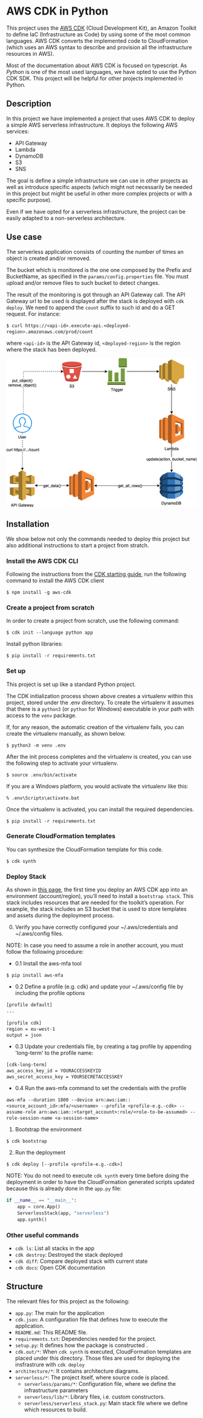 # AWS CDK in Python
This project uses the [AWS CDK](https://docs.aws.amazon.com/cdk/latest/guide/home.html) (Cloud Development Kit), an Amazon Toolkit to define IaC (Infrastructure as Code) by using some of the most common languages. AWS CDK converts the implemented code to CloudFormation (which uses an AWS syntax to describe and provision all the infrastructure resources in AWS).

Most of the documentation about AWS CDK is focused on typescript. As *Python* is one of the most used languages, we have opted to use the Python CDK SDK. This project will be helpful for other projects implemented in Python.

## Description

In this project we have implemented a project that uses AWS CDK to deploy a simple AWS serverless infrastructure. It deploys the following AWS services:
* API Gateway
* Lambda
* DynamoDB
* S3
* SNS

The goal is define a simple infrastructure we can use in other projects as well as introduce specific aspects (which might not necessarily be needed in this project but might be useful in other more complex projects or with a specific purpose). 

Even if we have opted for a serverless infrastructure, the project can be easily adapted to a non-serverless architecture. 

## Use case
The serverless application consists of counting the number of times an object is created and/or removed.

The bucket which is monitored is the one one composed by the Prefix and BucketName, as specified in the `params/config.properties` file. You must upload and/or remove files to such bucket to detect changes.

The result of the monitoring is got through an API Gateway call. The API Gateway url to be used is displayed after the stack is deployed with `cdk deploy`. We need to append the `count` suffix to such id and do a GET request. For instance:
```
$ curl https://<api-id>.execute-api.<deployed-region>.amazonaws.com/prod/count
```

where `<api-id>` is the API Gateway id, `<deployed-region>` is the region where the stack has been deployed.

![alt text](https://github.com/ronaldtf/aws-cdk/blob/master/architecture/poc.png "Use case architecture")

## Installation

We show below not only the commands needed to deploy this project but also additional instructions to start a project from stratch.

### Install the AWS CDK CLI

Following the instructions from the [CDK starting guide](https://docs.aws.amazon.com/cdk/latest/guide/getting_started.html#getting_started_install), run the following command to install the AWS CDK client
```
$ npm install -g aws-cdk
```

### Create a project from scratch
In order to create a project from scratch, use the following command:
```
$ cdk init --language python app
```
Install python libraries:
```
$ pip install -r requirements.txt
```

### Set up

This project is set up like a standard Python project. 

The CDK initialization process shown above creates a virtualenv within this project, stored under the .env directory.  To create the virtualenv it assumes that there is a `python3` (or `python` for Windows) executable in your path with access to the `venv` package. 

If, for any reason, the automatic creation of the virtualenv fails, you can create the virtualenv manually, as shown below.

```
$ python3 -m venv .env
```

After the init process completes and the virtualenv is created, you can use the following step to activate your virtualenv.

```
$ source .env/bin/activate
```

If you are a Windows platform, you would activate the virtualenv like this:

```
% .env\Scripts\activate.bat
```

Once the virtualenv is activated, you can install the required dependencies.

```
$ pip install -r requirements.txt
```

### Generate CloudFormation templates

You can synthesize the CloudFormation template for this code.

```
$ cdk synth
```

### Deploy Stack

As shown in [this page](https://cdkworkshop.com/30-python/20-create-project/500-deploy.html), the first time you deploy an AWS CDK app into an environment (account/region), you’ll need to install a `bootstrap stack`. This stack includes resources that are needed for the toolkit’s operation. For example, the stack includes an S3 bucket that is used to store templates and assets during the deployment process.

0. Verify you have correctly configured your ~/.aws/credentials and ~/.aws/config files.

  NOTE: In case  you need to assume a role in another account, you must follow the following procedure:
  * 0.1 Install the aws-mfa tool
```
$ pip install aws-mfa
```

  * 0.2 Define a profile (e.g. cdk) and update your ~/.aws/config file by including the profile options
```
[profile default]
...

[profile cdk]
region = eu-west-1
output = json
```

  * 0.3 Update your credentials file, by creating a tag profile by appending 'long-term' to the profile name:
```
[cdk-long-term]
aws_access_key_id = YOURACCESSKEYID
aws_secret_access_key = YOURSECRETACCESSKEY
```

  * 0.4 Run the aws-mfa command to set the credentials with the profile
```
aws-mfa --duration 1800 --device arn:aws:iam::<source_account_id>:mfa/<username> --profile <profile-e.g.-cdk> --assume-role arn:aws:iam::<target_account>:role/<role-to-be-assumed> --role-session-name <a-session-name>
```

1. Bootstrap the environment  
```
$ cdk bootstrap
```

2. Run the deployment
```
$ cdk deploy [--profile <profile-e.g.-cdk>]
```
NOTE: You do not need to execute ```cdk synth```  every time before doing the deployment in order to have the CloudFormation generated scripts updated because this is already done in the ```app.py``` file:
```python
if __name__ == "__main__":    
    app = core.App()
    ServerlessStack(app, "serverless")
    app.synth()
```


### Other useful commands

 * `cdk ls`: List all stacks in the app
 * `cdk destroy`: Destroyed the stack deployed
 * `cdk diff`: Compare deployed stack with current state
 * `cdk docs`: Open CDK documentation


## Structure

The relevant files for this project as the following:

* `app.py`: The main for the application
* `cdk.json`: A configuration file that defines how to execute the application.
* `README.md`: This README file.
* `requirements.txt`: Dependencies needed for the project.
* `setup.py`: It defines how the package is constructed .
* `cdk.out/*`: When `cdk synth` is executed, CloudFormation templates are placed under this directory. Those files are used for deploying the insfrastrure with `cdk deploy` 
* `architecture/*`: It contains architecture diagrams.
* `serverless/*`: The project itself, where source code is placed.
    * `serverless/params/*`: Configuration file, where we define the infrastructure parameters
    * `serverless/lib/*`: Library files, i.e. custom constructors.
    * `serverless/serverless_stack.py`: Main stack file where we define which resources to build.
